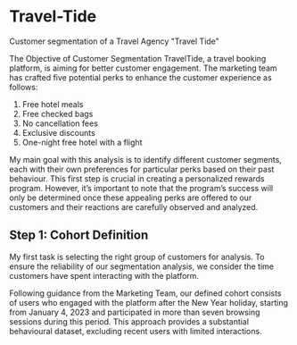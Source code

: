 # Travel-Tide
Customer segmentation of a Travel Agency "Travel Tide"

The Objective of Customer Segmentation
TravelTide, a travel booking platform, is aiming for better customer engagement. The marketing team has crafted five potential perks to enhance the customer experience as follows:

1. Free hotel meals
2. Free checked bags
3. No cancellation fees
4. Exclusive discounts
5. One-night free hotel with a flight

My main goal with this analysis is to identify different customer segments, each with their own preferences for particular perks based on their past behaviour. This first step is crucial in creating a personalized rewards program. However, it’s important to note that the program’s success will only be determined once these appealing perks are offered to our customers and their reactions are carefully observed and analyzed.

## Step 1: Cohort Definition
My first task is selecting the right group of customers for analysis. To ensure the reliability of our segmentation analysis, we consider the time customers have spent interacting with the platform.

Following guidance from the Marketing Team, our defined cohort consists of users who engaged with the platform after the New Year holiday, starting from January 4, 2023 and participated in more than seven browsing sessions during this period. This approach provides a substantial behavioural dataset, excluding recent users with limited interactions.
